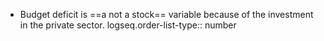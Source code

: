 - Budget deficit is ==a not a stock== variable because of the investment in the private sector.
  logseq.order-list-type:: number